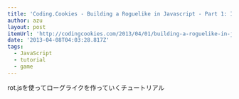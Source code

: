 ```yaml
---
title: 'Coding.Cookies - Building a Roguelike in Javascript - Part 1: Introduction'
author: azu
layout: post
itemUrl: 'http://codingcookies.com/2013/04/01/building-a-roguelike-in-javascript-part-1/'
date: '2013-04-08T04:03:28.817Z'
tags:
  - JavaScript
  - tutorial
  - game
---
```

rot.jsを使ってローグライクを作っていくチュートリアル
